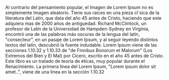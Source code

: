 Al contrario del pensamiento popular, el Imagen de Lorem Ipsum no es simplemente Imagen aleatorio. Tiene sus raices en una pieza cl´sica de la literatura del Latin, 
que data del año 45 antes de Cristo, haciendo que este adquiera mas de 2000 años de antiguedad. Richard McClintock, un profesor de Latin de la Universidad de Hampden-Sydney en 
Virginia, encontró una de las palabras más oscuras de la lengua del latín, "consecteur", en un pasaje de Lorem Ipsum, y al seguir leyendo distintos textos del latín, descubrió la
fuente indudable. Lorem Ipsum viene de las secciones 1.10.32 y 1.10.33 de "de Finnibus Bonorum et Malorum" (Los Extremos del Bien y El Mal) por Cicero, escrito en el año 45 antes de 
Cristo. Este libro es un tratado de teoría de éticas, muy popular durante el Renacimiento. La primera linea del Lorem Ipsum, "Lorem ipsum dolor sit amet..", viene de una linea en la
sección 1.10.32
    